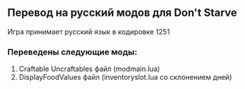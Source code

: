 ## Перевод на русский модов для Don't Starve ##

Игра принимает русский язык в кодировке 1251


### Переведены следующие моды: ###

1. Craftable Uncraftables файл (modmain.lua) 
1. DisplayFoodValues файл (inventoryslot.lua со склонением дней)